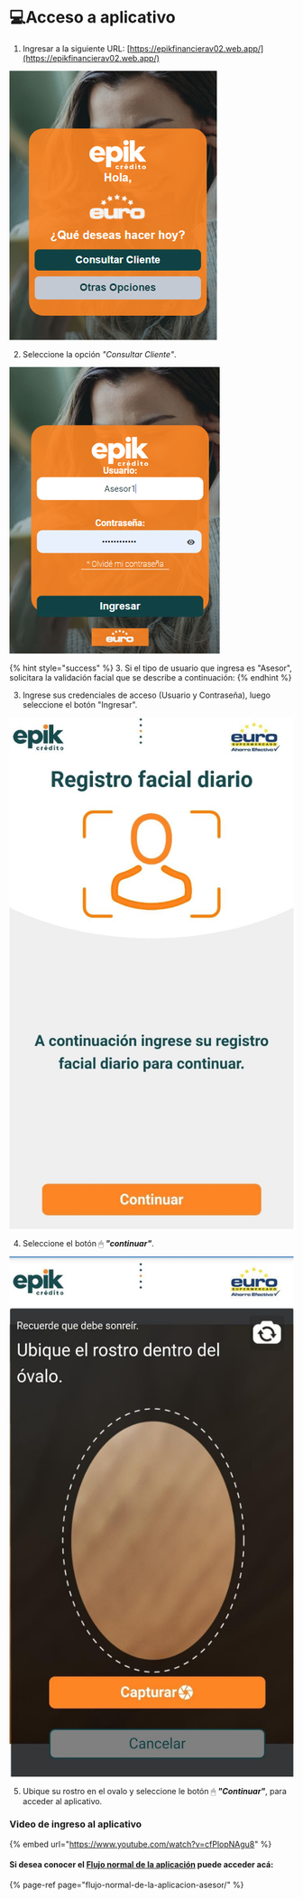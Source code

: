 # 💻Acceso a aplicativo



1. Ingresar a la siguiente URL: [https://epikfinancierav02.web.app/](https://epikfinancierav02.web.app/)

![](../.gitbook/assets/image%20%287%29.png)

2. Seleccione la opción _"Consultar Cliente"_.

![](../.gitbook/assets/image%20%289%29.png)

{% hint style="success" %}
3. Si el tipo de usuario que ingresa es "Asesor", solicitara la validación facial que se describe a continuación: 
{% endhint %}

3. Ingrese sus credenciales de acceso \(Usuario y Contraseña\), luego seleccione el botón "Ingresar".

![](../.gitbook/assets/whatsapp-image-2021-08-30-at-12.15.49-pm-1-.jpeg)

4. Seleccione el botón 🖱 _**"continuar"**_.

![](../.gitbook/assets/whatsapp-image-2021-08-30-at-12.15.49-pm.jpeg)

5. Ubique su rostro en el ovalo y seleccione le botón 🖱 _**"Continuar"**_, para acceder al aplicativo.

### Video de ingreso al aplicativo

{% embed url="https://www.youtube.com/watch?v=cfPlopNAgu8" %}

#### Si desea conocer el [Flujo normal de la aplicación](flujo-normal-de-la-aplicacion-asesor/) puede acceder acá:

{% page-ref page="flujo-normal-de-la-aplicacion-asesor/" %}

